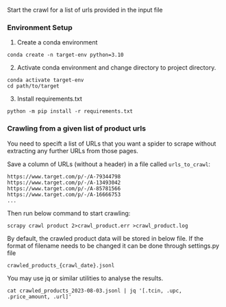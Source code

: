 Start the crawl for a list of urls provided in the input file

### Environment Setup
1. Create a conda environment
```
conda create -n target-env python=3.10
```
2. Activate conda environment and change directory to project directory.
```
conda activate target-env
cd path/to/target
```
3. Install requirements.txt
```
python -m pip install -r requirements.txt
```


### Crawling from a given list of product urls
You need to specift a list of URLs that you want a spider
to scrape without extracting any further URLs from those pages.

Save a column of URLs (without a header) in a file called `urls_to_crawl`:
```
https://www.target.com/p/-/A-79344798
https://www.target.com/p/-/A-13493042
https://www.target.com/p/-/A-85781566
https://www.target.com/p/-/A-16666753
...
```
Then run below command to start crawling:

```
scrapy crawl product 2>crawl_product.err >crawl_product.log
```
By default, the crawled product data will be stored in below file. 
If the format of filename needs to be changed it can be done through settings.py file

```
crawled_products_{crawl_date}.jsonl
```
You may use jq or similar utilities to analyse the results.
```
cat crawled_products_2023-08-03.jsonl | jq '[.tcin, .upc, .price_amount, .url]'
```
